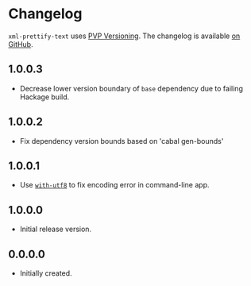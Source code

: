 # Changelog

`xml-prettify-text` uses [PVP Versioning][1].
The changelog is available [on GitHub][2].

## 1.0.0.3

* Decrease lower version boundary of `base` dependency due to failing Hackage build.

## 1.0.0.2

* Fix dependency version bounds based on 'cabal gen-bounds'

## 1.0.0.1

* Use [`with-utf8`](https://hackage.haskell.org/package/with-utf8) to fix encoding error in command-line app.

## 1.0.0.0

* Initial release version.

## 0.0.0.0

* Initially created.

[1]: https://pvp.haskell.org
[2]: https://github.com/MrcJkb/xml-prettify-text/releases
